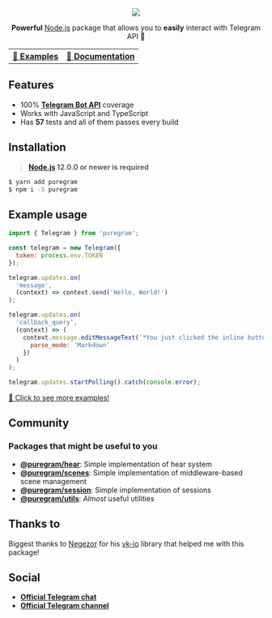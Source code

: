 <p align='center'>
  <img src='https://raw.githubusercontent.com/nitreojs/puregram/master/docs/logo.png' />
</p>

<p align='center'>
  <b>Powerful</b>
  <a href='nodejs.org'>Node.js</a>
  package that allows you to
  <b>easily</b>
  interact with
  <a src='https://core.telegram.org/bots/api'>Telegram API</a>
  🚀
</p>

<table align='center'>
  <tr>
    <th>
      <a href='https://github.com/nitreojs/puregram/tree/master/docs/examples'>
        🤖 Examples
      </a>
    </th>
    <th>
      <a href='https://github.com/nitreojs/puregram/tree/master/docs'>
        📖 Documentation
      </a>
    </th>
  </tr>
</table>

## Features

* 100% [**Telegram Bot API**](https://core.telegram.org/bots/api) coverage
* Works with JavaScript and TypeScript
* Has **57** tests and all of them passes every build

## Installation
> **[Node.js](https://nodejs.org/) 12.0.0 or newer is required**

```sh
$ yarn add puregram
$ npm i -S puregram
```

## Example usage

```js
import { Telegram } from 'puregram';

const telegram = new Telegram({
  token: process.env.TOKEN
});

telegram.updates.on(
  'message',
  (context) => context.send('Hello, World!')
);

telegram.updates.on(
  'callback_query',
  (context) => (
    context.message.editMessageText('*You just clicked the inline button!*', {
      parse_mode: 'Markdown'
    })
  )
);

telegram.updates.startPolling().catch(console.error);
```

[🤖 Click to see more examples!](https://github.com/nitreojs/puregram/tree/master/docs/examples)

## Community

### Packages that might be useful to you

- [**@puregram/hear**](https://github.com/nitreojs/puregram/tree/master/packages/hear): Simple implementation of hear system
- [**@puregram/scenes**](https://github.com/nitreojs/puregram/tree/master/packages/scenes): Simple implementation of middleware-based scene management
- [**@puregram/session**](https://github.com/nitreojs/puregram/tree/master/packages/session): Simple implementation of sessions
- [**@puregram/utils**](https://github.com/nitreojs/puregram/tree/master/packages/utils): _Almost_ useful utilities

## Thanks to
Biggest thanks to [Negezor](https://github.com/negezor) for his [vk-io](https://github.com/negezor/vk-io) library that helped me with this package!

## Social

- [**Official Telegram chat**](https://t.me/puregram_chat)
- [**Official Telegram channel**](https://t.me/puregram_channel)
